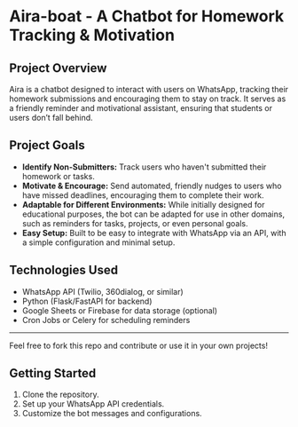 # Aira-boat - A Chatbot for Homework Tracking & Motivation

## Project Overview

Aira is a chatbot designed to interact with users on WhatsApp, tracking their homework submissions and encouraging them to stay on track. It serves as a friendly reminder and motivational assistant, ensuring that students or users don’t fall behind.

## Project Goals

- **Identify Non-Submitters:** Track users who haven't submitted their homework or tasks.
- **Motivate & Encourage:** Send automated, friendly nudges to users who have missed deadlines, encouraging them to complete their work.
- **Adaptable for Different Environments:** While initially designed for educational purposes, the bot can be adapted for use in other domains, such as reminders for tasks, projects, or even personal goals.
- **Easy Setup:** Built to be easy to integrate with WhatsApp via an API, with a simple configuration and minimal setup.

## Technologies Used

- WhatsApp API (Twilio, 360dialog, or similar)
- Python (Flask/FastAPI for backend)
- Google Sheets or Firebase for data storage (optional)
- Cron Jobs or Celery for scheduling reminders

---

Feel free to fork this repo and contribute or use it in your own projects!

## Getting Started

1. Clone the repository.
2. Set up your WhatsApp API credentials.
3. Customize the bot messages and configurations.


